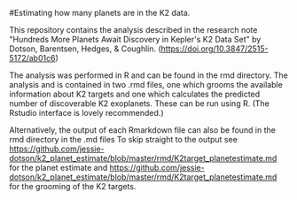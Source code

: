 #Estimating how many planets are in the K2 data.

This repository contains the analysis described in the research note "Hundreds More Planets Await Discovery in Kepler's K2 Data Set" by Dotson, Barentsen, Hedges, & Coughlin.  (https://doi.org/10.3847/2515-5172/ab01c6)

The analysis was performed in R and can be found in the rmd directory.  The analysis and is contained in two .rmd files, one which grooms the available information about K2 targets and one which calculates the predicted number of discoverable K2 exoplanets.  These can be run using R.  (The Rstudio interface is lovely recommended.)

Alternatively, the output of each Rmarkdown file can also be found in the rmd directory in the .md files  To skip straight to the output see https://github.com/jessie-dotson/k2_planet_estimate/blob/master/rmd/K2target_planetestimate.md for the planet estimate and https://github.com/jessie-dotson/k2_planet_estimate/blob/master/rmd/K2target_planetestimate.md for the grooming of the K2 targets.
